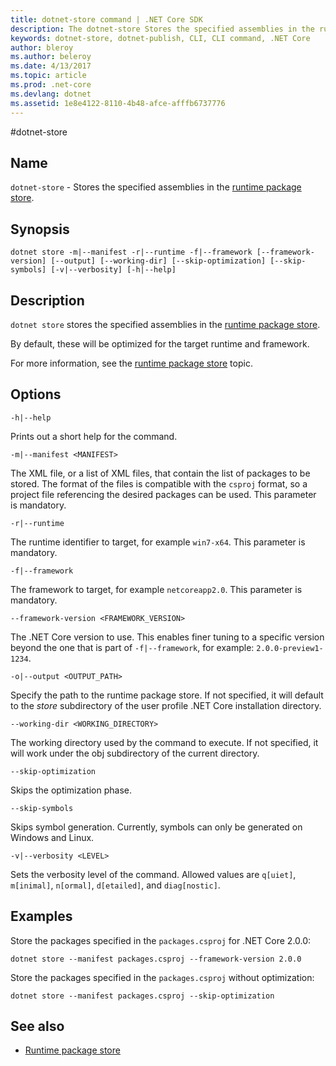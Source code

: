 ```yaml
---
title: dotnet-store command | .NET Core SDK
description: The dotnet-store Stores the specified assemblies in the runtime package store.
keywords: dotnet-store, dotnet-publish, CLI, CLI command, .NET Core
author: bleroy
ms.author: beleroy
ms.date: 4/13/2017
ms.topic: article
ms.prod: .net-core
ms.devlang: dotnet
ms.assetid: 1e8e4122-8110-4b48-afce-afffb6737776
---
```


#dotnet-store

## Name

`dotnet-store` - Stores the specified assemblies in the [runtime package store](../deploying/runtime-package-store.md).

## Synopsis

`dotnet store -m|--manifest -r|--runtime -f|--framework [--framework-version] [--output] [--working-dir] [--skip-optimization] [--skip-symbols] [-v|--verbosity] [-h|--help]`

## Description

`dotnet store` stores the specified assemblies in the [runtime package store](../deploying/runtime-package-store.md).

By default, these will be optimized for the target runtime and framework.

For more information, see the [runtime package store](../deploying/runtime-package-store.md) topic.

## Options

`-h|--help`

Prints out a short help for the command.  

`-m|--manifest <MANIFEST>`

The XML file, or a list of XML files, that contain the list of packages to be stored. The format of the files is compatible with the `csproj` format, so a project file referencing the desired packages can be used. This parameter is mandatory.

`-r|--runtime`

The runtime identifier to target, for example `win7-x64`. This parameter is mandatory.

`-f|--framework`

The framework to target, for example `netcoreapp2.0`. This parameter is mandatory.

`--framework-version <FRAMEWORK_VERSION>`

The .NET Core version to use. This enables finer tuning to a specific version beyond the one that is part of `-f|--framework`, for example: `2.0.0-preview1-1234`.

`-o|--output <OUTPUT_PATH>`

Specify the path to the runtime package store. If not specified, it will default to the *store* subdirectory of the user profile .NET Core installation directory.

`--working-dir <WORKING_DIRECTORY>`

The working directory used by the command to execute. If not specified, it will work under the obj subdirectory of the current directory.

`--skip-optimization`

Skips the optimization phase.

`--skip-symbols`

Skips symbol generation. Currently, symbols can only be generated on Windows and Linux.

`-v|--verbosity <LEVEL>`

Sets the verbosity level of the command. Allowed values are `q[uiet]`, `m[inimal]`, `n[ormal]`, `d[etailed]`, and `diag[nostic]`.

## Examples

Store the packages specified in the `packages.csproj` for .NET Core 2.0.0:

`dotnet store --manifest packages.csproj --framework-version 2.0.0`

Store the packages specified in the `packages.csproj` without optimization:

`dotnet store --manifest packages.csproj --skip-optimization`

## See also

* [Runtime package store](../deploying/runtime-package-store.md)